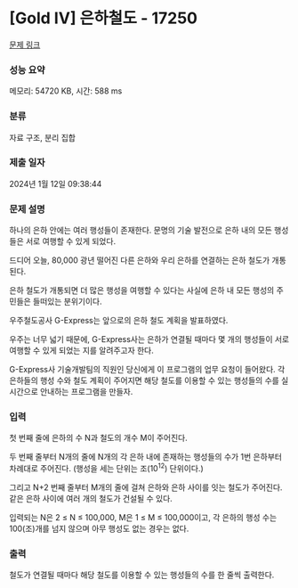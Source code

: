 # [Gold IV] 은하철도 - 17250 

[문제 링크](https://www.acmicpc.net/problem/17250) 

### 성능 요약

메모리: 54720 KB, 시간: 588 ms

### 분류

자료 구조, 분리 집합

### 제출 일자

2024년 1월 12일 09:38:44

### 문제 설명

<p>하나의 은하 안에는 여러 행성들이 존재한다. 문명의 기술 발전으로 은하 내의 모든 행성들은 서로 여행할 수 있게 되었다.</p>

<p>드디어 오늘, 80,000 광년 떨어진 다른 은하와 우리 은하를 연결하는 은하 철도가 개통된다.</p>

<p>은하 철도가 개통되면 더 많은 행성을 여행할 수 있다는 사실에 은하 내 모든 행성의 주민들은 들떠있는 분위기이다.</p>

<p>우주철도공사 G-Express는 앞으로의 은하 철도 계획을 발표하였다.</p>

<p>우주는 너무 넓기 때문에, G-Express사는 은하가 연결될 때마다 몇 개의 행성들이 서로 여행할 수 있게 되었는 지를 알려주고자 한다.</p>

<p>G-Express사 기술개발팀의 직원인 당신에게 이 프로그램의 업무 요청이 들어왔다. 각 은하들의 행성 수와 철도 계획이 주어지면 해당 철도를 이용할 수 있는 행성들의 수를 실시간으로 안내하는 프로그램을 만들자.</p>

### 입력 

 <p>첫 번째 줄에 은하의 수 N과 철도의 개수 M이 주어진다.</p>

<p>두 번째 줄부터 N개의 줄에 N개의 각 은하 내에 존재하는 행성들의 수가 1번 은하부터 차례대로 주어진다. (행성을 세는 단위는 조(10<sup>12</sup>) 단위이다.)</p>

<p>그리고 N+2 번째 줄부터 M개의 줄에 걸쳐 은하와 은하 사이를 잇는 철도가 주어진다. 같은 은하 사이에 여러 개의 철도가 건설될 수 있다.</p>

<p>입력되는 N은 2 ≤ N ≤ 100,000, M은 1 ≤ M ≤ 100,000이고, 각 은하의 행성 수는 100(조)개를 넘지 않으며 아무 행성도 없는 경우는 없다.</p>

### 출력 

 <p>철도가 연결될 때마다 해당 철도를 이용할 수 있는 행성들의 수를 한 줄씩 출력한다.</p>

